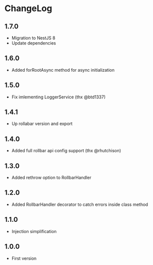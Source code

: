 # ChangeLog

## 1.7.0
- Migration to NestJS 8
- Update dependencies

## 1.6.0

- Added forRootAsync method for async initialization

## 1.5.0

- Fix imlementing LoggerService (thx @btd1337)

## 1.4.1

-   Up rollabar version and export

## 1.4.0

-   Added full rollbar api config support (thx @rhutchison)

## 1.3.0

-   Added rethrow option to RollbarHandler

## 1.2.0

-   Added RollbarHandler decorator to catch errors inside class method

## 1.1.0

-   Injection simplification

## 1.0.0

-   First version
